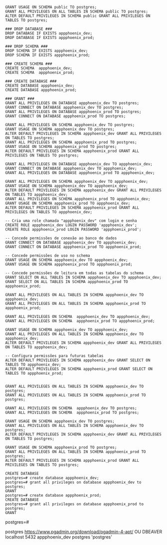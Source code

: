     GRANT USAGE ON SCHEMA public TO postgres;  
    GRANT ALL PRIVILEGES ON ALL TABLES IN SCHEMA public TO postgres;  
    ALTER DEFAULT PRIVILEGES IN SCHEMA public GRANT ALL PRIVILEGES ON TABLES TO postgres;

    ### DROP DATABASE ###
    DROP DATABASE IF EXISTS appphoenix_dev;
    DROP DATABASE IF EXISTS appphoenix_prod;

    ### DROP SCHEMA ###
    DROP SCHEMA IF EXISTS appphoenix_dev;
    DROP SCHEMA IF EXISTS appphoenix_prod;

    ### CREATE SCHEMA ###
    CREATE SCHEMA  appphoenix_dev;
    CREATE SCHEMA  appphoenix_prod;

    ### CREATE DATABASE ###
    CREATE DATABASE appphoenix_dev;
    CREATE DATABASE appphoenix_prod;

    ### GRANT ###
    GRANT ALL PRIVILEGES ON DATABASE appphoenix_dev TO postgres;
    GRANT CONNECT ON DATABASE appphoenix_dev TO postgres;
    GRANT ALL PRIVILEGES ON DATABASE appphoenix_prod TO postgres;
    GRANT CONNECT ON DATABASE appphoenix_prod TO postgres;

    GRANT ALL PRIVILEGES ON SCHEMA appphoenix_dev TO postgres;
    GRANT USAGE ON SCHEMA appphoenix_dev TO postgres;
    ALTER DEFAULT PRIVILEGES IN SCHEMA appphoenix_dev GRANT ALL PRIVILEGES ON TABLES TO postgres;
    GRANT ALL PRIVILEGES ON SCHEMA appphoenix_prod TO postgres;
    GRANT USAGE ON SCHEMA appphoenix_prod TO postgres;
    ALTER DEFAULT PRIVILEGES IN SCHEMA appphoenix_prod GRANT ALL PRIVILEGES ON TABLES TO postgres;

    GRANT ALL PRIVILEGES ON DATABASE appphoenix_dev TO appphoenix_dev;
    GRANT CONNECT ON DATABASE appphoenix_dev TO appphoenix_dev;
    GRANT ALL PRIVILEGES ON DATABASE appphoenix_prod TO appphoenix_dev;
 
    GRANT ALL PRIVILEGES ON SCHEMA appphoenix_dev TO appphoenix_dev;
    GRANT USAGE ON SCHEMA appphoenix_dev TO appphoenix_dev;
    ALTER DEFAULT PRIVILEGES IN SCHEMA appphoenix_dev GRANT ALL PRIVILEGES ON TABLES TO appphoenix_dev;
    GRANT ALL PRIVILEGES ON SCHEMA appphoenix_prod TO appphoenix_dev;
    GRANT USAGE ON SCHEMA appphoenix_prod TO appphoenix_dev;
    ALTER DEFAULT PRIVILEGES IN SCHEMA appphoenix_prod GRANT ALL PRIVILEGES ON TABLES TO appphoenix_dev;

    -- Cria uma role chamada "appphoenix_dev" com login e senha
    CREATE ROLE appphoenix_dev LOGIN PASSWORD 'appphoenix_dev';
    CREATE ROLE appphoenix_prod LOGIN PASSWORD 'appphoenix_prod';

    -- Concede permissões de conexão ao banco de dados
    GRANT CONNECT ON DATABASE appphoenix_dev TO appphoenix_dev;
    GRANT CONNECT ON DATABASE appphoenix_prod TO appphoenix_prod;

    -- Concede permissões de uso no schema
    GRANT USAGE ON SCHEMA appphoenix_dev TO appphoenix_dev;
    GRANT USAGE ON SCHEMA appphoenix_prod TO appphoenix_prod;
 
    -- Concede permissões de leitura em todas as tabelas do schema
    GRANT SELECT ON ALL TABLES IN SCHEMA appphoenix_dev TO appphoenix_dev;
    GRANT SELECT ON ALL TABLES IN SCHEMA appphoenix_prod TO appphoenix_prod;

    GRANT ALL PRIVILEGES ON ALL TABLES IN SCHEMA appphoenix_dev TO appphoenix_dev;
    GRANT ALL PRIVILEGES ON ALL TABLES IN SCHEMA appphoenix_prod TO appphoenix_prod;

    GRANT ALL PRIVILEGES ON SCHEMA  appphoenix_dev TO appphoenix_dev;
    GRANT ALL PRIVILEGES ON SCHEMA  appphoenix_prod TO appphoenix_prod;
    
    GRANT USAGE ON SCHEMA appphoenix_dev TO appphoenix_dev;  
    GRANT ALL PRIVILEGES ON ALL TABLES IN SCHEMA appphoenix_dev TO appphoenix_dev;  
    ALTER DEFAULT PRIVILEGES IN SCHEMA appphoenix_dev GRANT ALL PRIVILEGES ON TABLES TO appphoenix_dev;

    -- Configura permissões para futuras tabelas
    ALTER DEFAULT PRIVILEGES IN SCHEMA appphoenix_dev GRANT SELECT ON TABLES TO appphoenix_dev;
    ALTER DEFAULT PRIVILEGES IN SCHEMA appphoenix_prod GRANT SELECT ON TABLES TO appphoenix_prod;


    GRANT ALL PRIVILEGES ON ALL TABLES IN SCHEMA appphoenix_dev TO postgres;
    GRANT ALL PRIVILEGES ON ALL TABLES IN SCHEMA appphoenix_prod TO postgres;

    GRANT ALL PRIVILEGES ON SCHEMA  appphoenix_dev TO postgres;
    GRANT ALL PRIVILEGES ON SCHEMA  appphoenix_prod TO postgres;

    GRANT USAGE ON SCHEMA appphoenix_dev TO postgres;  
    GRANT ALL PRIVILEGES ON ALL TABLES IN SCHEMA appphoenix_dev TO postgres;  
    ALTER DEFAULT PRIVILEGES IN SCHEMA appphoenix_dev GRANT ALL PRIVILEGES ON TABLES TO postgres;

    GRANT USAGE ON SCHEMA appphoenix_prod TO postgres;  
    GRANT ALL PRIVILEGES ON ALL TABLES IN SCHEMA appphoenix_prod TO postgres;  
    ALTER DEFAULT PRIVILEGES IN SCHEMA appphoenix_prod GRANT ALL PRIVILEGES ON TABLES TO postgres;

    CREATE DATABASE
    postgres=# create database appphoenix_dev;
    postgres=# grant all privileges on database appphoenix_dev to postgres;
    GRANT
    postgres=# create database appphoenix_prod;
    CREATE DATABASE
    postgres=# grant all privileges on database appphoenix_prod to postgres;
    GRANT 

  postgres=#


postgres
  https://www.pgadmin.org/download/pgadmin-4-apt/
  OU
  DBEAVER localhost 5432 appphoenix_dev postgres 'postgres'